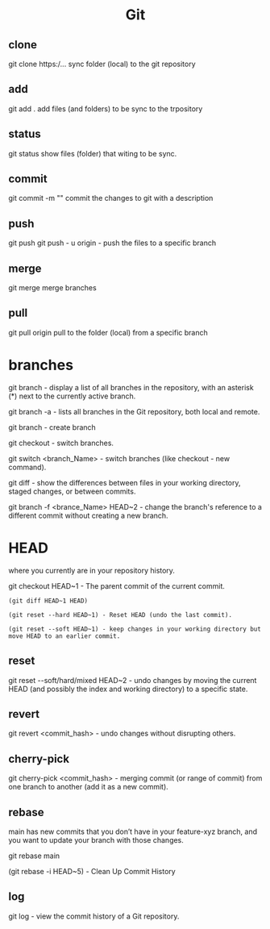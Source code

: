 <div align="center">

# **Git**

</div>

## clone
  git clone https:/...<repository address> 
  sync folder (local) to the git repository

## add
  git add . 
  add files (and folders) to be sync to the trpository

## status
  git status
  show files (folder) that witing to be sync.

## commit
  git commit -m "<some text>"
  commit the changes to git with a description

## push
  git push 
  git push - u origin <branch name> - push the files to a specific branch

## merge
  git merge <branch> <second branch>
  merge branches

## pull
  git pull origin <branch-name>
  pull to the folder (local) from a specific branch

# branches
  git branch - display a list of all branches in the repository, with an asterisk (*) next to the currently active branch.
  
  git branch -a - lists all branches in the Git repository, both local and remote. 
  
  git branch <branch-Name> - create branch
  
  git checkout <branch-Name> - switch branches.
  
  git switch <branch_Name> - switch branches (like checkout - new command).
  
  git diff - show the differences between files in your working directory, staged changes, or between commits.

  git branch -f <brance_Name> HEAD~2 - change the branch's reference to a different commit without creating a new branch.

# HEAD

  where you currently are in your repository history.
  
  git checkout HEAD~1 - The parent commit of the current commit.

    (git diff HEAD~1 HEAD)
  
    (git reset --hard HEAD~1) - Reset HEAD (undo the last commit).

    (git reset --soft HEAD~1) - keep changes in your working directory but move HEAD to an earlier commit.

## reset

  git reset --soft/hard/mixed HEAD~2 - undo changes by moving the current HEAD (and possibly the index and working directory) to a specific state.

## revert

  git revert <commit_hash> - undo changes without disrupting others.
  
## cherry-pick

  git cherry-pick <commit_hash> - merging commit (or range of commit) from one branch to another (add it as a new commit).

## rebase

 main has new commits that you don’t have in your feature-xyz branch, and you want to update your branch with those changes.
 
  git rebase main 

  (git rebase -i HEAD~5) - Clean Up Commit History

## log

  git log - view the commit history of a Git repository.
  
